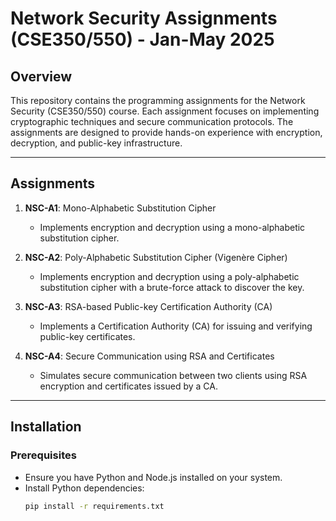 # Network Security Assignments (CSE350/550) - Jan-May 2025

## Overview
This repository contains the programming assignments for the Network Security (CSE350/550) course. Each assignment focuses on implementing cryptographic techniques and secure communication protocols. The assignments are designed to provide hands-on experience with encryption, decryption, and public-key infrastructure.

---

## Assignments
1. **NSC-A1**: Mono-Alphabetic Substitution Cipher  
   - Implements encryption and decryption using a mono-alphabetic substitution cipher.

2. **NSC-A2**: Poly-Alphabetic Substitution Cipher (Vigenère Cipher)  
   - Implements encryption and decryption using a poly-alphabetic substitution cipher with a brute-force attack to discover the key.

3. **NSC-A3**: RSA-based Public-key Certification Authority (CA)  
   - Implements a Certification Authority (CA) for issuing and verifying public-key certificates.

4. **NSC-A4**: Secure Communication using RSA and Certificates  
   - Simulates secure communication between two clients using RSA encryption and certificates issued by a CA.

---

## Installation
### Prerequisites
- Ensure you have Python and Node.js installed on your system.
- Install Python dependencies:
  ```sh
  pip install -r requirements.txt